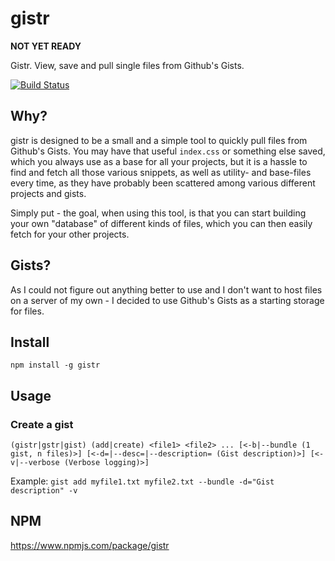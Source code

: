 # gistr

**NOT YET READY**

Gistr. View, save and pull single files from Github's Gists.

[![Build Status](https://travis-ci.com/ahvonenj/gistr.svg?token=CTLNy9ndTqFfFx23p9q1&branch=master)](https://travis-ci.com/ahvonenj/gistr)

## Why?

gistr is designed to be a small and a simple tool to quickly pull files from Github's Gists. You may have that useful `index.css` or something else saved, which you always use as a base for all your projects, but it is a hassle to find and fetch all those various snippets, as well as utility- and base-files every time, as they have probably been scattered among various different projects and gists.

Simply put - the goal, when using this tool, is that you can start building your own "database" of different kinds of files, which you can then easily fetch for your other projects.

## Gists?

As I could not figure out anything better to use and I don't want to host files on a server of my own - I decided to use Github's Gists as a starting storage for files.

## Install

`npm install -g gistr`

## Usage

### Create a gist

```
(gistr|gstr|gist) (add|create) <file1> <file2> ... [<-b|--bundle (1 gist, n files)>] [<-d=|--desc=|--description= (Gist description)>] [<-v|--verbose (Verbose logging)>]
```

Example: `gist add myfile1.txt myfile2.txt --bundle -d="Gist description" -v`

## NPM

https://www.npmjs.com/package/gistr
